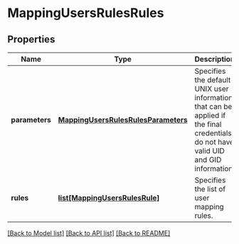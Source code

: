 # MappingUsersRulesRules

## Properties
Name | Type | Description | Notes
------------ | ------------- | ------------- | -------------
**parameters** | [**MappingUsersRulesRulesParameters**](MappingUsersRulesRulesParameters.md) | Specifies the default UNIX user information that can be applied if the final credentials do not have valid UID and GID information. | [optional] 
**rules** | [**list[MappingUsersRulesRule]**](MappingUsersRulesRule.md) | Specifies the list of user mapping rules. | [optional] 

[[Back to Model list]](../README.md#documentation-for-models) [[Back to API list]](../README.md#documentation-for-api-endpoints) [[Back to README]](../README.md)


